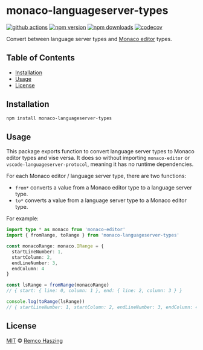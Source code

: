 # monaco-languageserver-types

[![github actions](https://github.com/remcohaszing/monaco-languageserver-types/actions/workflows/ci.yaml/badge.svg)](https://github.com/remcohaszing/monaco-languageserver-types/actions/workflows/ci.yaml)
[![npm version](https://img.shields.io/npm/v/monaco-languageserver-types)](https://www.npmjs.com/package/monaco-languageserver-types)
[![npm downloads](https://img.shields.io/npm/dm/monaco-languageserver-types)](https://www.npmjs.com/package/monaco-languageserver-types)
[![codecov](https://codecov.io/gh/remcohaszing/monaco-languageserver-types/branch/main/graph/badge.svg)](https://codecov.io/gh/remcohaszing/monaco-languageserver-types)

Convert between language server types and [Monaco editor](https://microsoft.github.io/monaco-editor)
types.

## Table of Contents

- [Installation](#installation)
- [Usage](#usage)
- [License](#license)

## Installation

```sh
npm install monaco-languageserver-types
```

## Usage

This package exports function to convert language server types to Monaco editor types and vise
versa. It does so without importing `monaco-editor` or `vscode-languageserver-protocol`, meaning it
has no runtime dependencies.

For each Monaco editor / language server type, there are two functions:

- `from*` converts a value from a Monaco editor type to a language server type.
- `to*` converts a value from a language server type to a Monaco editor type.

For example:

```typescript
import type * as monaco from 'monaco-editor'
import { fromRange, toRange } from 'monaco-languageserver-types'

const monacoRange: monaco.IRange = {
  startLineNumber: 1,
  startColumn: 2,
  endLineNumber: 3,
  endColumn: 4
}

const lsRange = fromRange(monacoRange)
// { start: { line: 0, column: 1 }, end: { line: 2, column: 3 } }

console.log(toRange(lsRange))
// { startLineNumber: 1, startColumn: 2, endLineNumber: 3, endColumn: 4 }
```

## License

[MIT](LICENSE.md) © [Remco Haszing](https://github.com/remcohaszing)
